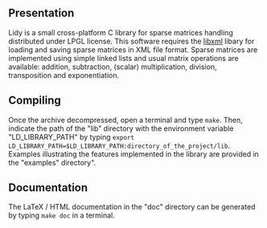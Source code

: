 Presentation
------------
Lidy is a small cross-platform C library for sparse matrices handling distributed under LPGL license. This software requires the [libxml](http://www.xmlsoft.org/) libary for loading and saving sparse matrices in XML file format. Sparse matrices are implemented using simple linked lists and usual matrix operations are available: addition, subtraction, (scalar) multiplication, division, transposition and exponentiation.

Compiling
---------
Once the archive decompressed, open a terminal and type `make`. Then, indicate the path of the "lib" directory with the environment variable "LD_LIBRARY_PATH" by typing `export LD_LIBRARY_PATH=$LD_LIBRARY_PATH:directory_of_the_project/lib`. Examples illustrating the features implemented in the library are provided in the "examples" directory".

Documentation
-------------
The LaTeX / HTML documentation in the "doc" directory can be generated by typing `make doc` in a terminal.
